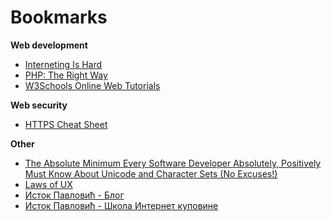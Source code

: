 # Bookmarks

**Web development**

- [Interneting Is Hard](https://internetingishard.com/)
- [PHP: The Right Way](https://phptherightway.com/)
- [W3Schools Online Web Tutorials](https://www.w3schools.com/)

**Web security**
- [HTTPS Cheat Sheet](https://scotthelme.co.uk/https-cheat-sheet/)

**Other**
- [The Absolute Minimum Every Software Developer Absolutely, Positively Must Know About Unicode and Character Sets (No Excuses!)](https://www.joelonsoftware.com/2003/10/08/the-absolute-minimum-every-software-developer-absolutely-positively-must-know-about-unicode-and-character-sets-no-excuses/)
- [Laws of UX](https://lawsofux.com/)
- [Исток Павловић - Блог](http://www.istokpavlovic.com/blog/spisak-svih-tekstova-na-sajtu-istoka-pavlovica/)
- [Исток Павловић - Школа Интернет куповине](https://www.skolainternetkupovine.rs/)
